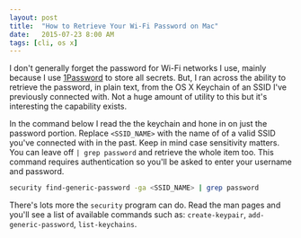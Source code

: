 ```yaml
---
layout: post
title:  "How to Retrieve Your Wi-Fi Password on Mac"
date:   2015-07-23 8:00 AM
tags: [cli, os x]
---
```

I don't generally forget the password for Wi-Fi networks I use, mainly because I use [1Password](http://www.1password.com) to store all secrets. But, I ran across the ability to retrieve the password, in plain text, from the OS X Keychain of an SSID I've previously connected with. Not a huge amount of utility to this but it's interesting the capability exists.

In the command below I read the the keychain and hone in on just the password portion. Replace `<SSID_NAME>` with the name of of a valid SSID you've connected with in the past. Keep in mind case sensitivity matters. You can leave off `| grep password` and retrieve the whole item too. This command requires authentication so you'll be asked to enter your username and password.

```bash
security find-generic-password -ga <SSID_NAME> | grep password
```

There's lots more the `security` program can do. Read the man pages and you'll see a list of available commands such as: `create-keypair`, `add-generic-password`, `list-keychains`.

